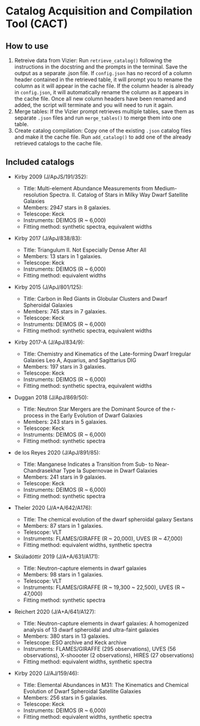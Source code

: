 # Catalog Acquisition and Compilation Tool (CACT)

## How to use
1. Retreive data from Vizier:
Run `retrieve_catalog()` following the instructions in the docstring and the prompts in the terminal. Save the output as a separate .json file. If `config.json` has no record of a column header contained in the retrieved table, it will prompt you to rename the column as it will appear in the cache file. If the column header is already in `config.json`, it will automatically rename the column as it appears in the cache file. Once all new column headers have been renamed and added, the script will terminate and you will need to run it again. 
2. Merge tables:
If the Vizier prompt retrieves multiple tables, save them as separate `.json` files and run `merge_tables()` to merge them into one table.
3. Create catalog compilation:
Copy one of the existing `.json` catalog files and make it the cache file. Run `add_catalog()` to add one of the already retrieved catalogs to the cache file.

## Included catalogs
- Kirby 2009 (J/ApJS/191/352):
    - Title: Multi-element Abundance Measurements from Medium-resolution Spectra. II. Catalog of Stars in Milky Way Dwarf Satellite Galaxies
    - Members: 2947 stars in 8 galaxies.
    - Telescope: Keck
    - Instruments: DEIMOS (R ~ 6,000)
    - Fitting method: synthetic spectra, equivalent widths

- Kirby 2017 (J/ApJ/838/83):
    - Title: Triangulum II. Not Especially Dense After All
    - Members: 13 stars in 1 galaxies.
    - Telescope: Keck
    - Instruments: DEIMOS (R ~ 6,000)
    - Fitting method: equivalent widths

- Kirby 2015 (J/ApJ/801/125):
    - Title: Carbon in Red Giants in Globular Clusters and Dwarf Spheroidal Galaxies
    - Members: 745 stars in 7 galaxies.
    - Telescope: Keck
    - Instruments: DEIMOS (R ~ 6,000)
    - Fitting method: synthetic spectra, equivalent widths

- Kirby 2017-A (J/ApJ/834/9):
    - Title: Chemistry and Kinematics of the Late-forming Dwarf Irregular Galaxies Leo A, Aquarius, and Sagittarius DIG
    - Members: 197 stars in 3 galaxies.
    - Telescope: Keck
    - Instruments: DEIMOS (R ~ 6,000)
    - Fitting method: synthetic spectra, equivalent widths

- Duggan 2018 (J/ApJ/869/50):
    - Title: Neutron Star Mergers are the Dominant Source of the r-process in the Early Evolution of Dwarf Galaxies
    - Members: 243 stars in 5 galaxies.
    - Telescope: Keck
    - Instruments: DEIMOS (R ~ 6,000)
    - Fitting method: synthetic spectra

- de los Reyes 2020 (J/ApJ/891/85):
    - Title: Manganese Indicates a Transition from Sub- to Near-Chandrasekhar Type Ia Supernovae in Dwarf Galaxies
    - Members: 241 stars in 9 galaxies.
    - Telescope: Keck
    - Instruments: DEIMOS (R ~ 6,000)
    - Fitting method: synthetic spectra


- Theler 2020 (J/A+A/642/A176):
    - Title: The chemical evolution of the dwarf spheroidal galaxy Sextans
    - Members: 87 stars in 1 galaxies.
    - Telescope: VLT
    - Instruments: FLAMES/GIRAFFE (R ~ 20,000), UVES (R ~ 47,000)
    - Fitting method: equivalent widths, synthetic spectra

- Skúladóttir 2019 (J/A+A/631/A171):
    - Title: Neutron-capture elements in dwarf galaxies
    - Members: 98 stars in 1 galaxies.
    - Telescope: VLT
    - Instruments: FLAMES/GIRAFFE (R ~ 19,300 ~ 22,500), UVES (R ~ 47,000)
    - Fitting method: synthetic spectra

- Reichert 2020 (J/A+A/641/A127):
    - Title: Neutron-capture elements in dwarf galaxies: A homogenized analysis of 13 dwarf spheroidal and ultra-faint galaxies
    - Members: 380 stars in 13 galaxies.
    - Telescope: ESO archive and Keck archive
    - Instruments: FLAMES/GIRAFFE (295 observations), UVES (56 observations), X-shoooter (2 observations), HIRES (27 observations)
    - Fitting method: equivalent widths, synthetic spectra

- Kirby 2020 (J/AJ/159/46):
    - Title: Elemental Abundances in M31: The Kinematics and Chemical Evolution of Dwarf Spheroidal Satellite Galaxies
    - Members: 256 stars in 5 galaxies.
    - Telescope: Keck
    - Instruments: DEIMOS (R ~ 6,000)
    - Fitting method: equivalent widths, synthetic spectra

